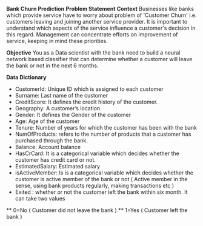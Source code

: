 **Bank Churn Prediction**
**Problem Statement**
**Context**
Businesses like banks which provide service have to worry about problem of 'Customer Churn' i.e. customers leaving and joining another service provider. It is important to understand which aspects of the service influence a customer's decision in this regard. Management can concentrate efforts on improvement of service, keeping in mind these priorities.

**Objective**
You as a Data scientist with the bank need to build a neural network based classifier that can determine whether a customer will leave the bank or not in the next 6 months.

**Data Dictionary**
- CustomerId: Unique ID which is assigned to each customer
- Surname: Last name of the customer
- CreditScore: It defines the credit history of the customer.
- Geography: A customer’s location
- Gender: It defines the Gender of the customer
- Age: Age of the customer
- Tenure: Number of years for which the customer has been with the bank
- NumOfProducts: refers to the number of products that a customer has purchased through the bank.
- Balance: Account balance
- HasCrCard: It is a categorical variable which decides whether the customer has credit card or not.
- EstimatedSalary: Estimated salary
- isActiveMember: Is is a categorical variable which decides whether the customer is active member of the bank or not ( Active member in the sense, using bank products regularly, making transactions etc )
- Exited : whether or not the customer left the bank within six month. It can take two values

** 0=No ( Customer did not leave the bank ) ** 1=Yes ( Customer left the bank )
